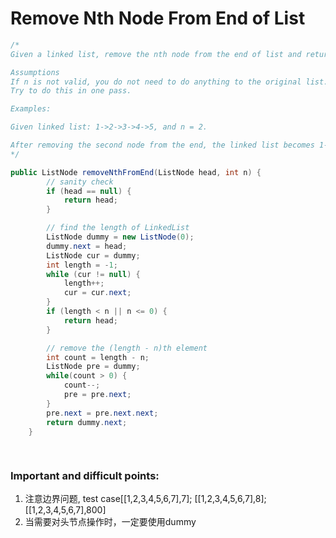 # Remove Nth Node From End of List



```java
/*
Given a linked list, remove the nth node from the end of list and return its head.

Assumptions
If n is not valid, you do not need to do anything to the original list.
Try to do this in one pass.

Examples:

Given linked list: 1->2->3->4->5, and n = 2.

After removing the second node from the end, the linked list becomes 1->2->3->5.
*/

public ListNode removeNthFromEnd(ListNode head, int n) {
        // sanity check
        if (head == null) {
            return head;
        }

        // find the length of LinkedList
        ListNode dummy = new ListNode(0);
        dummy.next = head;
        ListNode cur = dummy;
        int length = -1;
        while (cur != null) {
            length++;
            cur = cur.next;
        }
        if (length < n || n <= 0) {
            return head;
        }

        // remove the (length - n)th element
        int count = length - n;
        ListNode pre = dummy;
        while(count > 0) {
            count--;
            pre = pre.next;
        }
        pre.next = pre.next.next;
        return dummy.next;
    }
    
    
```

### Important and difficult points: 

1. 注意边界问题, test case[[1,2,3,4,5,6,7],7]; 	[[1,2,3,4,5,6,7],8]; 	[[1,2,3,4,5,6,7],800]
2. 当需要对头节点操作时，一定要使用dummy
